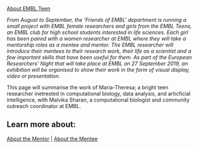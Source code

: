 [About EMBL Teen](https://www.embl.de/leben/friends/en#embl-teens)

*From August to September, the 'Friends of EMBL' department is running a small project with EMBL female researchers and girls from the EMBL Teens, an EMBL club for high school students interested in life sciences. Each girl has been paired with a women researcher at EMBL where they will take a mentorship roles as a mentee and mentor. The EMBL researcher will introduce their mentees to their research work, their life as a scientist and a few important skills that have been useful for them. As part of the European Researchers’ Night that will take place at EMBL on 27 September 2019, an exhibition will be organised to show their work in the form of visual display, video or presentation.*

This page will summarise the work of Maria-Theresa; a bright teen researcher inetrested in computational biology, data analysis, and articficial intelligence, with Malvika Sharan, a computational biologist and community outreach coordinator at EMBL.

## Learn more about:

[About the Mentor](https://about.me/malvikasharan) | [About the Mentee](https://matheli.github.io/Matheli/)

